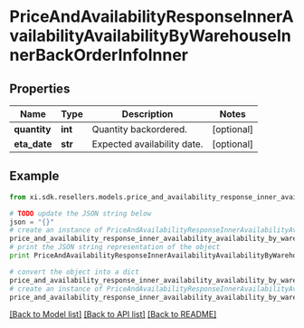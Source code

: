 # PriceAndAvailabilityResponseInnerAvailabilityAvailabilityByWarehouseInnerBackOrderInfoInner


## Properties

Name | Type | Description | Notes
------------ | ------------- | ------------- | -------------
**quantity** | **int** | Quantity backordered. | [optional] 
**eta_date** | **str** | Expected availability date. | [optional] 

## Example

```python
from xi.sdk.resellers.models.price_and_availability_response_inner_availability_availability_by_warehouse_inner_back_order_info_inner import PriceAndAvailabilityResponseInnerAvailabilityAvailabilityByWarehouseInnerBackOrderInfoInner

# TODO update the JSON string below
json = "{}"
# create an instance of PriceAndAvailabilityResponseInnerAvailabilityAvailabilityByWarehouseInnerBackOrderInfoInner from a JSON string
price_and_availability_response_inner_availability_availability_by_warehouse_inner_back_order_info_inner_instance = PriceAndAvailabilityResponseInnerAvailabilityAvailabilityByWarehouseInnerBackOrderInfoInner.from_json(json)
# print the JSON string representation of the object
print PriceAndAvailabilityResponseInnerAvailabilityAvailabilityByWarehouseInnerBackOrderInfoInner.to_json()

# convert the object into a dict
price_and_availability_response_inner_availability_availability_by_warehouse_inner_back_order_info_inner_dict = price_and_availability_response_inner_availability_availability_by_warehouse_inner_back_order_info_inner_instance.to_dict()
# create an instance of PriceAndAvailabilityResponseInnerAvailabilityAvailabilityByWarehouseInnerBackOrderInfoInner from a dict
price_and_availability_response_inner_availability_availability_by_warehouse_inner_back_order_info_inner_form_dict = price_and_availability_response_inner_availability_availability_by_warehouse_inner_back_order_info_inner.from_dict(price_and_availability_response_inner_availability_availability_by_warehouse_inner_back_order_info_inner_dict)
```
[[Back to Model list]](../README.md#documentation-for-models) [[Back to API list]](../README.md#documentation-for-api-endpoints) [[Back to README]](../README.md)



